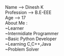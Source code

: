Name        -->  Dinesh K\
Profession  -->  B.E-EEE \
Age         -->  17\
About Me :\
  ~Learner\
  ~Intermidiate Programmer\
  ~Basic Python Developer\
  ~Learning C,C++,Java\
  ~Problem Solver

